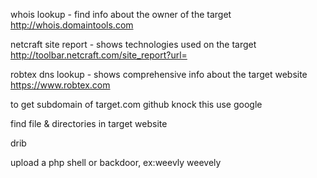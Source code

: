 whois lookup - find info about the owner of the target
http://whois.domaintools.com

netcraft site report - shows technologies used on the target
http://toolbar.netcraft.com/site_report?url=

robtex dns lookup - shows comprehensive info about the target website
https://www.robtex.com

to get subdomain of target.com
github knock
this use google

find file & directories in target website

drib

upload a php shell or backdoor, ex:weevly
weevely